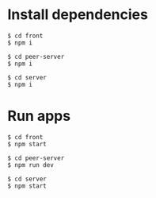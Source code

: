 # Install dependencies
```
$ cd front
$ npm i
```

```
$ cd peer-server
$ npm i
```

```
$ cd server
$ npm i
```

# Run apps
```
$ cd front
$ npm start
```

```
$ cd peer-server
$ npm run dev
```

```
$ cd server
$ npm start
```
